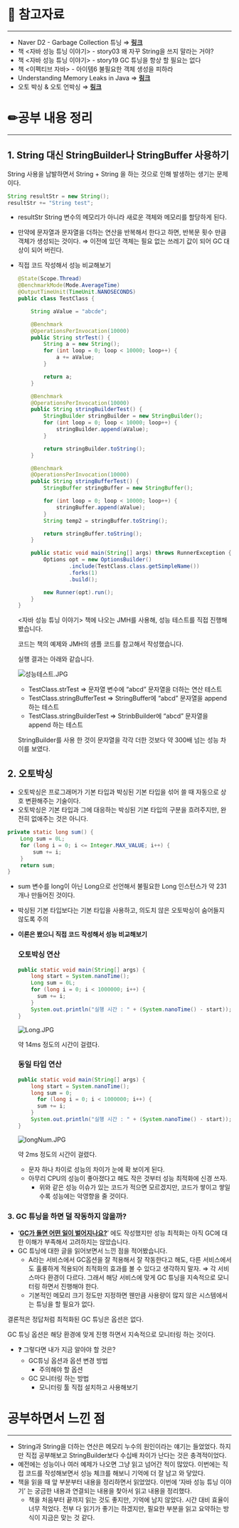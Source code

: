 # 🔗 참고자료

---

- Naver D2 - Garbage Collection 튜닝 ⇒ [**링크**](https://d2.naver.com/helloworld/37111)
- 책 <자바 성능 튜닝 이야기> - story03 왜 자꾸 String을 쓰지 말라는 거야?
- 책 <자바 성능 튜닝 이야기> - story19 GC 튜닝을 항상 할 필요는 없다
- 책 <이펙티브 자바> - 아이템6 불필요한 객체 생성을 피하라
- Understanding Memory Leaks in Java ⇒ [**링크**](https://www.baeldung.com/java-memory-leaks)
- 오토 박싱 & 오토 언박싱 ⇒ [**링크**](https://gyoogle.dev/blog/computer-language/Java/Auto%20Boxing%20&%20Unboxing.html)

# ✏공부 내용 정리

---

## 1. String 대신 StringBuilder나 StringBuffer 사용하기

String 사용을 남발하면서 String + String 을 하는 것으로 인해 발생하는 생기는 문제이다.

```java
String resultStr = new String();
resultStr += "String test";
```

- resultStr String 변수의 메모리가 아니라 새로운 객체와 메모리를 할당하게 된다.
- 만약에 문자열과 문자열을 더하는 연산을 반복해서 한다고 하면,
  반복문 횟수 만큼 객체가 생성되는 것이다.
  ⇒ 이전에 있던 객체는 필요 없는 쓰레기 값이 되어 GC 대상이 되어 버린다.

- 직접 코드 작성해서 성능 비교해보기

    ```java
    @State(Scope.Thread)
    @BenchmarkMode(Mode.AverageTime)
    @OutputTimeUnit(TimeUnit.NANOSECONDS)
    public class TestClass {
    
        String aValue = "abcde";
    
        @Benchmark
        @OperationsPerInvocation(10000)
        public String strTest() {
            String a = new String();
            for (int loop = 0; loop < 10000; loop++) {
                a += aValue;
            }
    
            return a;
        }
    
        @Benchmark
        @OperationsPerInvocation(10000)
        public String stringBuilderTest() {
            StringBuilder stringBuilder = new StringBuilder();
            for (int loop = 0; loop < 10000; loop++) {
                stringBuilder.append(aValue);
            }
    
            return stringBuilder.toString();
        }
    
        @Benchmark
        @OperationsPerInvocation(10000)
        public String stringBufferTest() {
            StringBuffer stringBuffer = new StringBuffer();
    
            for (int loop = 0; loop < 10000; loop++) {
                stringBuffer.append(aValue);
            }
            String temp2 = stringBuffer.toString();
    
            return stringBuffer.toString();
        }
    
        public static void main(String[] args) throws RunnerException {
            Options opt = new OptionsBuilder()
                    .include(TestClass.class.getSimpleName())
                    .forks(1)
                    .build();
    
            new Runner(opt).run();
        }
    }
    ```

  <자바 성능 튜닝 이야기> 책에 나오는 JMH를 사용해, 성능 테스트를 직접 진행해 봤습니다.

  코드는 책의 예제와 JMH의 샘플 코드를 참고해서 작성했습니다.

  실행 결과는 아래와 같습니다.

  ![성능테스트.JPG](https://s3-us-west-2.amazonaws.com/secure.notion-static.com/0c6f82b2-acd8-4ea8-8d38-e63d1683d0ca/%EC%84%B1%EB%8A%A5%ED%85%8C%EC%8A%A4%ED%8A%B8.jpg)

    - TestClass.strTest ⇒ 문자열 변수에 “abcd” 문자열을 더하는 연산 테스트
    - TestClass.stringBufferTest ⇒ StringBuffer에 “abcd” 문자열을 append 하는 테스트
    - TestClass.stringBuilderTest ⇒ StrinbBuilder에 “abcd” 문자열을 append 하는 테스트

  StringBuilder를 사용 한 것이 문자열을 각각 더한 것보다 약 300배 넘는 성능 차이를 보였다.


## 2. 오토박싱

- 오토박싱은 프로그래머가 기본 타입과 박싱된 기본 타입을 섞어 쓸 때
  자동으로 상호 변환해주는 기술이다.
- 오토박싱은 기본 타입과 그에 대응하는 박싱된 기본 타입의 구분을 흐려주지만,
  완전히 없애주는 것은 아니다.

```java
private static long sum() {
	Long sum = 0L;
	for (long i = 0; i <= Integer.MAX_VALUE; i++) {
		sum += i;
	}
	return sum;
}
```

- sum 변수를 long이 아닌 Long으로 선언해서 불필요한 Long 인스턴스가 약 231개나 만들어진 것이다.
- 박싱된 기본 타입보다는 기본 타입을 사용하고, 의도치 않은 오토박싱이 숨어들지 않도록 주의

- **이론은 봤으니 직접 코드 작성해서 성능 비교해보기**

  ### 오토박싱 연산

    ```java
    public static void main(String[] args) {
    	long start = System.nanoTime();
    	Long sum = 0L;
    	for (long i = 0; i < 1000000; i++) {
    	  sum += i;
    	}
    	System.out.println("실행 시간 : " + (System.nanoTime() - start));
    }
    ```

  ![Long.JPG](https://s3-us-west-2.amazonaws.com/secure.notion-static.com/beddb66e-2b39-4e4b-b640-e6c7d60002be/Long.jpg)

  약 14ms 정도의 시간이 걸렸다.

  ### 동일 타입 연산

    ```java
    public static void main(String[] args) {
    	long start = System.nanoTime();
    	long sum = 0;
    	  for (long i = 0; i < 1000000; i++) {
    	  sum += i;
    	}
    	System.out.println("실행 시간 : " + (System.nanoTime() - start));
    }
    ```

  ![longNum.JPG](https://s3-us-west-2.amazonaws.com/secure.notion-static.com/c6952a85-c3a2-4718-931f-a217f023485c/longNum.jpg)

  약 2ms 정도의 시간이 걸렸다.

    - 문자 하나 차이로 성능의 차이가 눈에 확 보이게 된다.
    - 아무리 CPU의 성능이 좋아졌다고 해도 작은 것부터 성능 최적화에 신경 쓰자.
        - 위와 같은 성능 이슈가 있는 코드가 적으면 모르겠지만,
          코드가 쌓이고 쌓일수록 성능에는 악영향을 줄 것이다.


### 3. GC 튜닝을 하면 덜 작동하지 않을까?

- ‘[**GC가 돌면 어떤 일이 벌어지나요?**](https://www.notion.so/GC-445ed53b3a254486b7490f0bcf9240e0)’ 에도 작성했지만 성능 최적화는 아직 GC에 대한 이해가 부족해서 고려하지는 않았습니다.
- GC 튜닝에 대한 글을 읽어보면서 느낀 점을 적어봤습니다.
    - A라는 서비스에서 GC옵션을 잘 적용해서 잘 작동한다고 해도,
      다른 서비스에서도 훌륭하게 적용되어 최적화의 효과를 볼 수 있다고 생각하지 말자.
      ⇒ 각 서비스마다 환경이 다르다. 그래서 해당 서비스에 맞게 GC 튜닝을 지속적으로 모니터링 하면서 진행해야 한다.
    - 기본적인 메모리 크기 정도만 지정하면 웬만큼 사용량이 많지 않은 시스템에서는 튜닝을 할 필요가 없다.


결론적은 정답처럼 최적화된 GC 튜닝은 옵션은 없다.

GC 튜닝 옵션은 해당 환경에 맞게 진행 하면서 지속적으로 모니터링 하는 것이다.

- ❓ 그렇다면 내가 지금 알아야 할 것은?
    - GC튜닝 옵션과 옵션 변경 방법
        - 주의해야 할 옵션
    - GC 모니터링 하는 방법
        - 모니터링 툴 직접 설치하고 사용해보기

# 공부하면서 느낀 점

---

- String과 String을 더하는 연산은 메모리 누수의 원인이라는 얘기는 들었었다.
  하지만 직접 공부해보고 StringBuilder보다 수십배 차이가 난다는 것은 충격적이었다.
- 예전에는 성능이나 여러 예제가 나오면 그냥 읽고 넘어간 적이 많았다.
  이번에는 직접 코드를 작성해보면서 성능 체크를 해보니 기억에 더 잘 남고 와 닿았다.
- 책을 읽을 때 앞 부분부터 내용을 정리하면서 읽었었다.
  이번에 ‘자바 성능 튜닝 이야기’ 는 궁금한 내용과 연결되는 내용을 찾아서 읽고 내용을 정리했다.
    - 책을 처음부터 끝까지 읽는 것도 좋지만, 기억에 남지 않았다.
      시간 대비 효율이 너무 적었다.
      전부 다 읽기가 좋기는 하겠지만, 필요한 부분을 읽고 요약하는 방식이 지금은 맞는 것 같다.